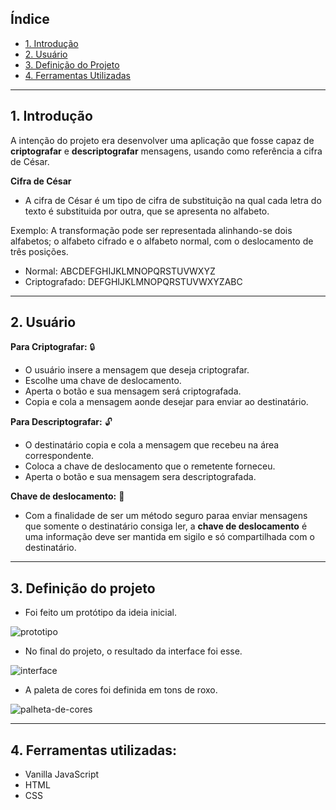 

## Índice

* [1. Introdução](#1-introdução)
* [2. Usuário](#2-usuário)
* [3. Definição do Projeto](#3-definição-do-projeto)
* [4. Ferramentas Utilizadas](#4-ferramentas-utilizadas)

***

## 1. Introdução

A intenção do projeto era desenvolver uma aplicação que fosse capaz de **criptografar** e **descriptografar** mensagens, usando como referência a cifra de César.

**Cifra de César**
* A cifra de César é um tipo de cifra de substituição na qual cada letra do texto é substituida por outra, que se apresenta no alfabeto.

Exemplo:
A transformação pode ser representada alinhando-se dois alfabetos; o alfabeto cifrado e o alfabeto normal, com o deslocamento de três posições.

* Normal:  ABCDEFGHIJKLMNOPQRSTUVWXYZ
* Criptografado: DEFGHIJKLMNOPQRSTUVWXYZABC
 
***

## 2. Usuário

**Para Criptografar:** :lock:
* O usuário insere a mensagem que deseja criptografar.
* Escolhe uma chave de deslocamento.
* Aperta o botão e sua mensagem será criptografada.
* Copia e cola a mensagem aonde desejar para enviar ao destinatário.

**Para Descriptografar:** :unlock:
* O destinatário copia e cola a mensagem que recebeu na área correspondente.
* Coloca a chave de deslocamento que o remetente forneceu. 
* Aperta o botão e sua mensagem sera descriptografada.

**Chave de deslocamento:** :key:
* Com a finalidade de ser um método seguro paraa enviar mensagens que somente o destinatário consiga ler, a **chave de deslocamento** é uma informação deve ser mantida em sigilo e só compartilhada com o destinatário.

***

## 3. Definição do projeto 

* Foi feito um protótipo da ideia inicial.

![prototipo](https://github.com/Laboratoria/SAP005-cipher/blob/56cf8533a5bb39276057369b396f87a5ed7932a6/src/imagens%20gitHub/prototipo.png)

* No final do projeto, o resultado da interface foi esse.

![interface](https://github.com/Laboratoria/SAP005-cipher/blob/56cf8533a5bb39276057369b396f87a5ed7932a6/src/imagens%20gitHub/interface.png)

* A paleta de cores foi definida em tons de roxo. 

![palheta-de-cores](https://github.com/Laboratoria/SAP005-cipher/blob/56cf8533a5bb39276057369b396f87a5ed7932a6/src/imagens%20gitHub/paletaDeCores.png)

***

## 4. Ferramentas utilizadas:

* Vanilla JavaScript
* HTML
* CSS
